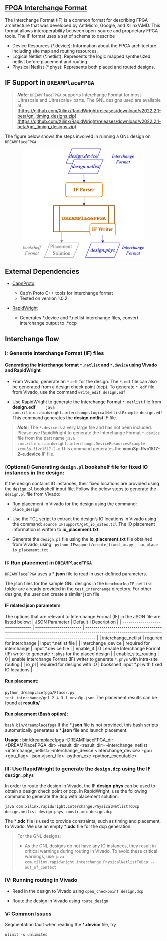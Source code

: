 ## [FPGA Interchange Format](https://fpga-interchange-schema.readthedocs.io)
The Interchange Format (IF) is a common format for describing FPGA architecture that was developed by AntMicro, Google, and Xilinx/AMD. This format allows interoperability between open-source and proprietary FPGA tools.
The IF format uses a set of schema to describe
- Device Resources (*.device): Information about the FPGA architecture including site map and routing resources.
- Logical Netlist (*.netlist): Represents the logic mapped synthesized netlist before placement and routing.
- Physical Netlist (*.phys): Represents both placed and routed designs.


## IF Support in ``DREAMPlaceFPGA``

>  ***Note***: ``DREAMPlaceFPGA`` supports Interchange Format for most Ultrascale and Ultrascale+ parts. The GNL designs used are available at: [https://github.com/Xilinx/RapidWright/releases/download/v2022.2.1-beta/gnl_timing_designs.zip](https://github.com/Xilinx/RapidWright/releases/download/v2022.2.1-beta/gnl_timing_designs.zip)


The figure below shows the steps involved in running a GNL design on ``DREAMPlaceFPGA``.
<p align="center">
    <img src=/images/IF_support_upd.png height="350">
</p>

## <a name="dependencies"></a>External Dependencies
  
- [CapnProto](https://capnproto.org/) 
	- Cap’n Proto C++ tools for interchange format
	- Tested on version 1.0.2

- [RapidWright](https://www.rapidwright.io/) 
	- Generates *.device and *.netlist interchange files, convert interchange output to .*dcp

 ## <a name="steps"></a>Interchange flow

### I: Generate Interchange Format (IF) files

#### Generating the Interchange format ``*.netlist`` and ``*.device`` using Vivado and RapidWright

 -   From Vivado, generate an ``*.edf`` for the design. The ``*.edf`` file can also be generated from a design check point (dcp).
   To generate ``*.edf`` file from Vivado, use the command 
   ``
   write_edif design.edf
   ``

  -   Use RapidWright to generate the Interchange Format ``*.netlist`` file from **design.edf**
``    
java com.xilinx.rapidwright.interchange.LogicalNetlistExample design.edf
``
This command generates the **design.netlist** IF file.


>  ***Note***: The ``*.device`` is a very large file and has not been included. Please use RapidWright to generate the Interchange Format ``*.device`` file from the part name
``java com.xilinx.rapidwright.interchange.DeviceResourcesExample xcvu3p-ffvc1517-2-e``
> This command generates the **xcvu3p-ffvc1517-2-e.device** IF file.

###  (Optional) Generating ``design.pl`` bookshelf file for fixed IO instances in the design:
If the design contains IO instances, their fixed locations are provided using the ``design.pl`` bookshelf input file.
Follow the below steps to generate the ``design.pl`` file from Vivado:
- Run placement in Vivado for the design using the command:
``place_design``

- Use the TCL script to extract the design’s IO locations in Vivado using the command:
``source IFsupport/get_io_sites.tcl`` The IO placement information is written to **io_placement.txt**.

- Generate the ``design.pl`` file using the **io_placement.txt** file obtained from Vivado, using:`` python IFsupport/create_fixed_io.py --io_place io_placement.txt``

### II: Run placement in ``DREAMPlaceFPGA``


``DREAMPlaceFPGA`` uses a ***.json** file to read in  user-defined parameters.

The json files for the sample GNL designs in the ``benchmarks/IF_netlist`` folder are already provided in the ``test_interchange`` directory. For other designs, the user can create a similar json file.

#### IF related json parameters

The options that are relevant to Interchange Format (IF) in the JSON file are listed below:
| JSON Parameter | Default | Description |
| -------------------------------- | ----------------------- | ----------------------------------------------------------------------------------------------------------------------------------------------------------------- |
| interchange_netlist | required for interchange | input *.netlist file |
| interchange_device | required for interchange | input *.device file |
| enable_if | 0 | enable Interchange Format (IF) writer to generate ``*.phys`` for the placed design |
| enable_site_routing | 0 | enable Interchange Format (IF) writer to generate ``*.phys`` with intra-site routing |
| io_pl | required for designs with IO | bookshelf input *.pl with fixed IO locations |


#### Run placement:

``python dreamplacefpga/Placer.py test_interchange/gnl_2_4_3_1_xcvu3p.json``
The placement results can be found at **results/**  

#### Run placement (Bash option):

``bash bin/dreamplacefpga`` If the ***.json** file is not provided, this bash scripts automatically generates a ***.json** file and launch placement.

**Usage** : bin/dreamplacefpga -DREAMPlaceFPGA_dir <DREAMPlaceFPGA_dir> -result_dir <result_dir> -interchange_netlist <interchange_netlist> -interchange_device <interchange_device> -gpu <gpu_flag> -json <json_file> -python_exe <python_executable>

### III: Use RapidWright to generate the ``design.dcp`` using the IF ``design.phys``

In order to route the design in Vivado, the IF **design.phys** can be used to obtain a design check point or dcp.
In RapidWright, use the following command to generate the dcp with placement solution:

``java com.xilinx.rapidwright.interchange.PhysicalNetlistToDcp design.netlist design.phys constr.xdc design.dcp``

The ***.xdc** file is used to provide constraints, such as timing and placement, to Vivado. We use an empty ***.xdc** file for the dcp generation.
 
> For the GNL designs:
>  - As the GNL designs do not have any IO instances, they result in critical warnings during routing in Vivado. To avoid these critical warnings, use 
>  ``java com.xilinx.rapidwright.interchange.PhysicalNetlistToDcp --out_of_context``


### IV: Running routing in Vivado

- Read in the design to Vivado using ``open_checkpoint design.dcp``

- Route the design in Vivado using ``route_design``


### V: Common Issues

Segmentation fault when reading the ***.device** file, try 

``ulimit -s unlimited``
